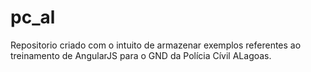 pc_al
=====
Repositorio criado com o intuito de armazenar exemplos referentes ao
treinamento de AngularJS para o GND da Polícia Cívil ALagoas.
